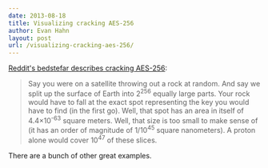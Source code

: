 ```yaml
---
date: 2013-08-18
title: Visualizing cracking AES-256
author: Evan Hahn
layout: post
url: /visualizing-cracking-aes-256/
---
```


[Reddit's bedstefar describes cracking AES-256](http://www.reddit.com/r/worldnews/comments/1kjarl/wikileaks_just_released_three_insurance_torrents/cbpmn9f):

> Say you were on a satellite throwing out a rock at random. And say we split up the surface of Earth into 2<sup>256</sup> equally large parts. Your rock would have to fall at the exact spot representing the key you would have to find (in the first go). Well, that spot has an area in itself of 4.4&times;10<sup>-63</sup> square meters. Well, that size is too small to make sense of (it has an order of magnitude of 1/10<sup>45</sup> square nanometers). A proton alone would cover 10<sup>47</sup> of these slices.

There are a bunch of other great examples.
